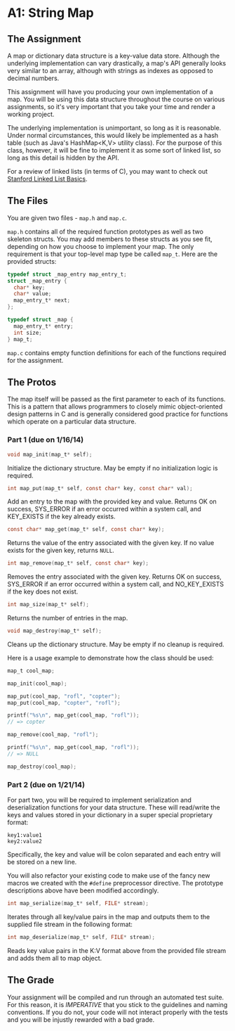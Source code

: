# A1: String Map

## The Assignment

A map or dictionary data structure is a key-value data store. Although the underlying implementation can vary drastically, a map's API generally looks very similar to an array, although with strings as indexes as opposed to decimal numbers. 

This assignment will have you producing your own implementation of a map. You will be using this data structure throughout the course on various assignments, so it's very important that you take your time and render a working project. 

The underlying implementation is unimportant, so long as it is reasonable. Under normal circumstances, this would likely be implemented as a hash table (such as Java's HashMap<K,V> utility class). For the purpose of this class, however, it will be fine to implement it as some sort of linked list, so long as this detail is hidden by the API. 

For a review of linked lists (in terms of C), you may want to check out [Stanford Linked List Basics](http://cslibrary.stanford.edu/103/LinkedListBasics.pdf). 

## The Files

You are given two files - `map.h` and `map.c`.

`map.h` contains all of the required function prototypes as well as two skeleton structs. You may add members to these structs as you see fit, depending on how you choose to implement your map. The only requirement is that your top-level map type be called `map_t`. Here are the provided structs:

```c
typedef struct _map_entry map_entry_t;
struct _map_entry {
  char* key;
  char* value;
  map_entry_t* next;
};

typedef struct _map {
  map_entry_t* entry; 
  int size;
} map_t;
```

`map.c` contains empty function definitions for each of the functions required for the assignment. 

## The Protos

The map itself will be passed as the first parameter to each of its functions. This is a pattern that allows programmers to closely mimic object-oriented design patterns in C and is generally considered good practice for functions which operate on a particular data structure. 

### Part 1 (due on 1/16/14)

```c
void map_init(map_t* self);
```
Initialize the dictionary structure. May be empty if no initialization logic is required. 

```c
int map_put(map_t* self, const char* key, const char* val);
```
Add an entry to the map with the provided key and value. Returns OK on success, SYS_ERROR if an error occurred within a system call, and KEY_EXISTS if the key already exists. 

```c
const char* map_get(map_t* self, const char* key);
```
Returns the value of the entry associated with the given key. If no value exists for the given key, returns `NULL`.

```c
int map_remove(map_t* self, const char* key);
```
Removes the entry associated with the given key. Returns OK on success, SYS_ERROR if an error occurred within a system call, and NO_KEY_EXISTS if the key does not exist. 

```c
int map_size(map_t* self);
```
Returns the number of entries in the map. 

```c
void map_destroy(map_t* self);
```
Cleans up the dictionary structure. May be empty if no cleanup is required. 

Here is a usage example to demonstrate how the class should be used: 

```c
map_t cool_map;

map_init(cool_map);

map_put(cool_map, "rofl", "copter");
map_put(cool_map, "copter", "rofl");

printf("%s\n", map_get(cool_map, "rofl"));
// => copter

map_remove(cool_map, "rofl");

printf("%s\n", map_get(cool_map, "rofl"));
// => NULL

map_destroy(cool_map);
```

### Part 2 (due on 1/21/14)

For part two, you will be required to implement serialization and deserialization functions for your data structure. These will read/write the keys and values stored in your dictionary in a super special proprietary format: 

    key1:value1
    key2:value2
    
Specifically, the key and value will be colon separated and each entry will be stored on a new line. 

You will also refactor your existing code to make use of the fancy new macros we created with the `#define` preprocessor directive. The prototype descriptions above have been modified accordingly. 

```c 
int map_serialize(map_t* self, FILE* stream);
```
Iterates through all key/value pairs in the map and outputs them to the supplied file stream in the following format: 

```c 
int map_deserialize(map_t* self, FILE* stream);
```
Reads key value pairs in the K:V format above from the provided file stream and adds them all to map object. 

## The Grade

Your assignment will be compiled and run through an automated test suite. For this reason, it is *IMPERATIVE* that you stick to the guidelines and naming conventions. If you do not, your code will not interact properly with the tests and you will be injustly rewarded with a bad grade. 
